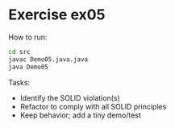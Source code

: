 # Exercise ex05

How to run:
```bash
cd src
javac Demo05.java.java
java Demo05
```

Tasks:
- Identify the SOLID violation(s)
- Refactor to comply with all SOLID principles
- Keep behavior; add a tiny demo/test
